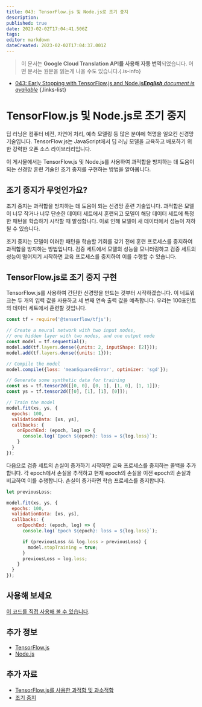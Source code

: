 ```yaml
---
title: 043: TensorFlow.js 및 Node.js로 조기 중지
description: 
published: true
date: 2023-02-02T17:04:41.506Z
tags: 
editor: markdown
dateCreated: 2023-02-02T17:04:37.001Z
---
```


> 이 문서는 **Google Cloud Translation API를 사용해 자동 번역**되었습니다.
어떤 문서는 원문을 읽는게 나을 수도 있습니다.{.is-info}



- [043: Early Stopping with TensorFlow.js and Node.js***English** document is available*](/en/Knowledge-base/TensorFlow-js/Learning/043-early-stopping-with-tensorflow-js-and-node-js)
{.links-list}


# TensorFlow.js 및 Node.js로 조기 중지

딥 러닝은 컴퓨터 비전, 자연어 처리, 예측 모델링 등 많은 분야에 혁명을 일으킨 신경망 기술입니다. TensorFlow.js는 JavaScript에서 딥 러닝 모델을 교육하고 배포하기 위한 강력한 오픈 소스 라이브러리입니다.

이 게시물에서는 TensorFlow.js 및 Node.js를 사용하여 과적합을 방지하는 데 도움이 되는 신경망 훈련 기술인 조기 중지를 구현하는 방법을 알아봅니다.

## 조기 중지가 무엇인가요?

조기 중지는 과적합을 방지하는 데 도움이 되는 신경망 훈련 기술입니다. 과적합은 모델이 너무 작거나 너무 단순한 데이터 세트에서 훈련되고 모델이 해당 데이터 세트에 특정한 패턴을 학습하기 시작할 때 발생합니다. 이로 인해 모델이 새 데이터에서 성능이 저하될 수 있습니다.

조기 중지는 모델이 이러한 패턴을 학습할 기회를 갖기 전에 훈련 프로세스를 중지하여 과적합을 방지하는 방법입니다. 검증 세트에서 모델의 성능을 모니터링하고 검증 세트의 성능이 떨어지기 시작하면 교육 프로세스를 중지하여 이를 수행할 수 있습니다.

## TensorFlow.js로 조기 중지 구현

TensorFlow.js를 사용하여 간단한 신경망을 만드는 것부터 시작하겠습니다. 이 네트워크는 두 개의 입력 값을 사용하고 세 번째 연속 출력 값을 예측합니다. 우리는 100포인트의 데이터 세트에서 훈련할 것입니다.

```javascript
const tf = require('@tensorflow/tfjs');

// Create a neural network with two input nodes,
// one hidden layer with two nodes, and one output node
const model = tf.sequential();
model.add(tf.layers.dense({units: 2, inputShape: [2]}));
model.add(tf.layers.dense({units: 1}));

// Compile the model
model.compile({loss: 'meanSquaredError', optimizer: 'sgd'});

// Generate some synthetic data for training
const xs = tf.tensor2d([[0, 0], [0, 1], [1, 0], [1, 1]]);
const ys = tf.tensor2d([[0], [1], [1], [0]]);

// Train the model
model.fit(xs, ys, {
  epochs: 100,
  validationData: [xs, ys],
  callbacks: {
    onEpochEnd: (epoch, log) => {
      console.log(`Epoch ${epoch}: loss = ${log.loss}`);
    }
  }
});
```

다음으로 검증 세트의 손실이 증가하기 시작하면 교육 프로세스를 중지하는 콜백을 추가합니다. 각 epoch에서 손실을 추적하고 현재 epoch의 손실을 이전 epoch의 손실과 비교하여 이를 수행합니다. 손실이 증가하면 학습 프로세스를 중지합니다.

```javascript
let previousLoss;

model.fit(xs, ys, {
  epochs: 100,
  validationData: [xs, ys],
  callbacks: {
    onEpochEnd: (epoch, log) => {
      console.log(`Epoch ${epoch}: loss = ${log.loss}`);

      if (previousLoss && log.loss > previousLoss) {
        model.stopTraining = true;
      }
      previousLoss = log.loss;
    }
  }
});
```

## 사용해 보세요

[이 코드를 직접 사용해 볼 수 있습니다](https://jsfiddle.net/jimmykim/9h5b7eLp/).

## 추가 정보

- [TensorFlow.js](https://js.tensorflow.org/)
- [Node.js](https://nodejs.org/en/)

## 추가 자료

- [TensorFlow.js를 사용한 과적합 및 과소적합](https://js.tensorflow.org/tutorials/overfitting_and_underfitting.html)
- [조기 중지](https://machinelearningmastery.com/how-to-avoid-overfitting-with-early-stopping/)